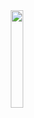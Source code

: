<div align="center">
<img src="https://i.pinimg.com/originals/e5/8e/1f/e58e1f9a7444cdf86a45525b2d1e48a8.gif" align="center" style="width: 20%" />
</div> 
